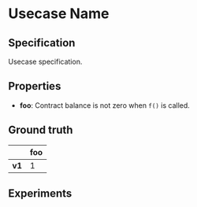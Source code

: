 # Usecase Name

## Specification
Usecase specification.

## Properties
- **foo**: Contract balance is not zero when `f()` is called.

## Ground truth
|        | foo   |
|--------|-------|
| **v1** | 1     |
 

## Experiments

